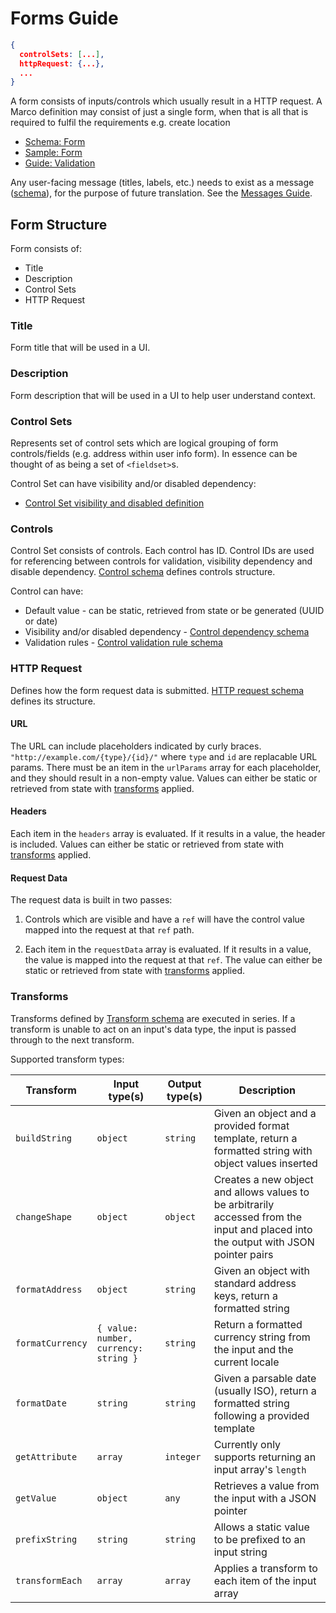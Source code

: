 # Forms Guide

```json
{
  controlSets: [...],
  httpRequest: {...},
  ...
}
```

A form consists of inputs/controls which usually result in a HTTP request. A Marco definition may consist of just a single form, when that is all that is required to fulfil the requirements e.g. create location

- [Schema: Form](../schemas/generic/form/form+v1.schema.json)
- [Sample: Form](../samples/sample-marco-form-response.json)
- [Guide: Validation](validation.md)

Any user-facing message (titles, labels, etc.) needs to exist as a message ([schema](../schemas/generic/message+v1.schema.json)), for the purpose of future translation. See the [Messages Guide](messages.md).

## Form Structure

Form consists of:

- Title
- Description
- Control Sets
- HTTP Request

### Title

Form title that will be used in a UI.

### Description

Form description that will be used in a UI to help user understand context.

### Control Sets

Represents set of control sets which are logical grouping of form controls/fields (e.g. address within user info form). In essence can be thought of as being a set of `<fieldset>`s.

Control Set can have visibility and/or disabled dependency:

- [Control Set visibility and disabled definition](../schemas/generic/form/dependency+v1.schema.json)

### Controls

Control Set consists of controls. Each control has ID. Control IDs are used for referencing between controls for validation, visibility dependency and disable dependency. [Control schema](../schemas/generic/form/form+v1.schema.json) defines controls structure.

Control can have:

- Default value - can be static, retrieved from state or be generated (UUID or date)
- Visibility and/or disabled dependency - [Control dependency schema](../schemas/generic/form/dependency+v1.schema.json)
- Validation rules - [Control validation rule schema](../schemas/generic/form/controls/validation-rule+v1.schema.json)

### HTTP Request

Defines how the form request data is submitted. [HTTP request schema](../schemas/generic/http-request/http-request+v1.schema.json) defines its structure.

#### URL

The URL can include placeholders indicated by curly braces. `"http://example.com/{type}/{id}/"` where `type` and `id` are replacable URL params. There must be an item in the `urlParams` array for each placeholder, and they should result in a non-empty value. Values can either be static or retrieved from state with [transforms](#transforms) applied.

#### Headers

Each item in the `headers` array is evaluated. If it results in a value, the header is included. Values can either be static or retrieved from state with [transforms](#transforms) applied.

#### Request Data

The request data is built in two passes:

1. Controls which are visible and have a `ref` will have the control value mapped into the request at that `ref` path.

1. Each item in the `requestData` array is evaluated. If it results in a value, the value is mapped into the request at that `ref`. The value can either be static or retrieved from state with [transforms](#transforms) applied.

### Transforms

Transforms defined by [Transform schema](../schemas/generic/transform/transform+v1.schema.json) are executed in series. If a transform is unable to act on an input's data type, the input is passed through to the next transform.

Supported transform types:

| Transform        | Input type(s)                         | Output type(s) | Description                                                                                                                         |
| ---------------- | ------------------------------------- | -------------- | ----------------------------------------------------------------------------------------------------------------------------------- |
| `buildString`    | `object`                              | `string`       | Given an object and a provided format template, return a formatted string with object values inserted                               |
| `changeShape`    | `object`                              | `object`       | Creates a new object and allows values to be arbitrarily accessed from the input and placed into the output with JSON pointer pairs |
| `formatAddress`  | `object`                              | `string`       | Given an object with standard address keys, return a formatted string                                                               |
| `formatCurrency` | `{ value: number, currency: string }` | `string`       | Return a formatted currency string from the input and the current locale                                                            |
| `formatDate`     | `string`                              | `string`       | Given a parsable date (usually ISO), return a formatted string following a provided template                                        |
| `getAttribute`   | `array`                               | `integer`      | Currently only supports returning an input array's `length`                                                                         |
| `getValue`       | `object`                              | `any`          | Retrieves a value from the input with a JSON pointer                                                                                |
| `prefixString`   | `string`                              | `string`       | Allows a static value to be prefixed to an input string                                                                             |
| `transformEach`  | `array`                               | `array`        | Applies a transform to each item of the input array                                                                                 |
